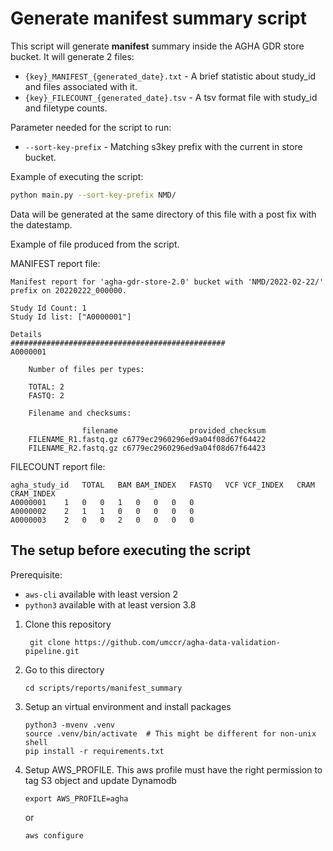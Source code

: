 # Generate manifest summary script

This script will generate **manifest** summary inside the AGHA GDR store bucket. It will generate 2 files:
- `{key}_MANIFEST_{generated_date}.txt` - A brief statistic about study_id and files associated with it.
- `{key}_FILECOUNT_{generated_date}.tsv` - A tsv format file with study_id and filetype counts.

Parameter needed for the script to run:
- `--sort-key-prefix` - Matching s3key prefix with the current in store bucket.

Example of executing the script:

```bash
python main.py --sort-key-prefix NMD/
```

Data will be generated at the same directory of this file with a post fix with the datestamp.

Example of file produced from the script.

MANIFEST report file:
```
Manifest report for 'agha-gdr-store-2.0' bucket with 'NMD/2022-02-22/' prefix on 20220222_000000.

Study Id Count: 1
Study Id list: ["A0000001"]

Details
################################################
A0000001

    Number of files per types:

    TOTAL: 2
    FASTQ: 2

    Filename and checksums:

                filename                provided_checksum
    FILENAME_R1.fastq.gz c6779ec2960296ed9a04f08d67f64422
    FILENAME_R2.fastq.gz c6779ec2960296ed9a04f08d67f64423
```

FILECOUNT report file:
```
agha_study_id	TOTAL	BAM	BAM_INDEX	FASTQ	VCF	VCF_INDEX	CRAM	CRAM_INDEX
A0000001	1	0	0	1	0	0	0	0
A0000002	2	1	1	0	0	0	0	0
A0000003	2	0	0	2	0	0	0	0
```

## The setup before executing the script

Prerequisite:
- `aws-cli` available with least version 2
- `python3` available with at least version 3.8

1. Clone this repository

   ```
    git clone https://github.com/umccr/agha-data-validation-pipeline.git
   ```

2. Go to this directory

    ```
    cd scripts/reports/manifest_summary
    ```
3. Setup an virtual environment and install packages
   ```
   python3 -mvenv .venv
   source .venv/bin/activate  # This might be different for non-unix shell
   pip install -r requirements.txt
   ```
4. Setup AWS_PROFILE. This aws profile must have the right permission to tag S3 object and update Dynamodb
   ```
   export AWS_PROFILE=agha
   ```

   or

   ```
   aws configure
   ```

